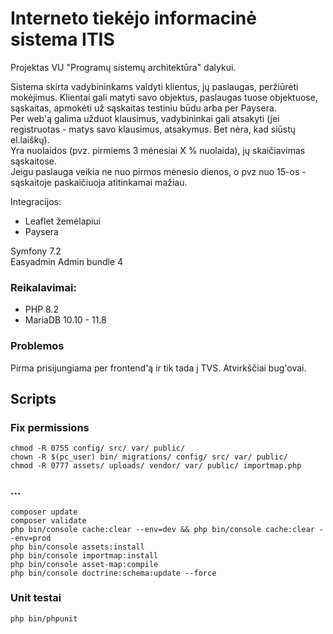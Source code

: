 # Interneto tiekėjo informacinė sistema ITIS

Projektas VU "Programų sistemų architektūra" dalykui.

Sistema skirta vadybininkams valdyti klientus, jų paslaugas, peržiūrėti mokėjimus. Klientai gali matyti savo objektus, paslaugas tuose objektuose, sąskaitas, apmokėti už sąskaitas testiniu būdu arba per Paysera.  
Per web'ą galima užduot klausimus, vadybininkai gali atsakyti (jei registruotas - matys savo klausimus, atsakymus. Bet nėra, kad siūstų el.laiškų).  
Yra nuolaidos (pvz. pirmiems 3 mėnesiai X % nuolaida), jų skaičiavimas sąskaitose.  
Jeigu paslauga veikia ne nuo pirmos mėnesio dienos, o pvz nuo 15-os - sąskaitoje paskaičiuoja atitinkamai mažiau.  

Integracijos:
* Leaflet žemėlapiui
* Paysera

Symfony 7.2  
Easyadmin Admin bundle 4

### Reikalavimai:  
* PHP 8.2  
* MariaDB 10.10 - 11.8

### Problemos
Pirma prisijungiama per frontend'ą ir tik tada į TVS. Atvirkščiai bug'ovai.

## Scripts
### Fix permissions
```shell
chmod -R 0755 config/ src/ var/ public/
chown -R $(pc_user) bin/ migrations/ config/ src/ var/ public/
chmod -R 0777 assets/ uploads/ vendor/ var/ public/ importmap.php
```

### ...
```shell
composer update
composer validate
php bin/console cache:clear --env=dev && php bin/console cache:clear --env=prod
php bin/console assets:install
php bin/console importmap:install
php bin/console asset-map:compile
php bin/console doctrine:schema:update --force
```

### Unit testai
```shell
php bin/phpunit
```
